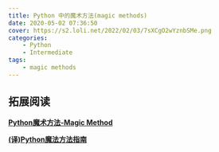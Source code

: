 ```yaml
---
title: Python 中的魔术方法(magic methods)
date: 2020-05-02 07:36:50
cover: https://s2.loli.net/2022/02/03/7sXCgO2wYznbSMe.png
categories:
	- Python
	- Intermediate
tags:
	- magic methods
---
```




## 拓展阅读

[**Python魔术方法-Magic Method**](https://my.oschina.net/jhao104/blog/779743)

[**(译)Python魔法方法指南**](https://pyzh.readthedocs.io/en/latest/python-magic-methods-guide.html#id28)

